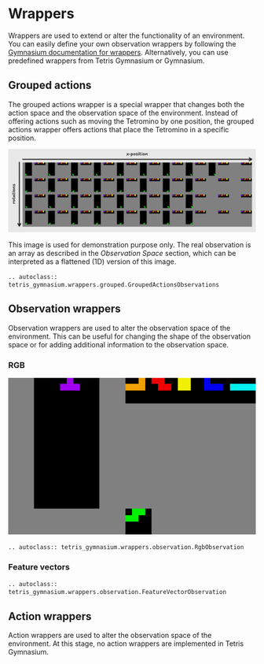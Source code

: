 # Wrappers

Wrappers are used to extend or alter the functionality of an environment.
You can easily define your own observation wrappers by following the [Gymnasium documentation for wrappers](https://gymnasium.farama.org/api/wrappers/).
Alternatively, you can use predefined wrappers from Tetris Gymnasium or Gymnasium.

## Grouped actions

The grouped actions wrapper is a special wrapper that changes both the action space and the observation space of the environment.
Instead of offering actions such as moving the Tetromino by one position, the grouped actions wrapper offers actions that place the Tetromino in a specific position.

![Grouped actions](../_static/wrappers/grouped.png)

This image is used for demonstration purpose only. The real observation is an array as described in the _Observation Space_ section,
which can be interpreted as a flattened (1D) version of this image.

```{eval-rst}
.. autoclass:: tetris_gymnasium.wrappers.grouped.GroupedActionsObservations
```

## Observation wrappers

Observation wrappers are used to alter the observation space of the environment. This can be useful for changing the
shape of the observation space or for adding additional information to the observation space.

### RGB

![RGB observation](../_static/wrappers/rgb.png)

```{eval-rst}
.. autoclass:: tetris_gymnasium.wrappers.observation.RgbObservation
```

### Feature vectors

```{eval-rst}
.. autoclass:: tetris_gymnasium.wrappers.observation.FeatureVectorObservation
```

## Action wrappers

Action wrappers are used to alter the observation space of the environment. At this stage, no
action wrappers are implemented in Tetris Gymnasium.
